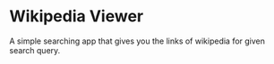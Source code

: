 # Wikipedia Viewer
A simple searching app that gives you the links of wikipedia for given search query.